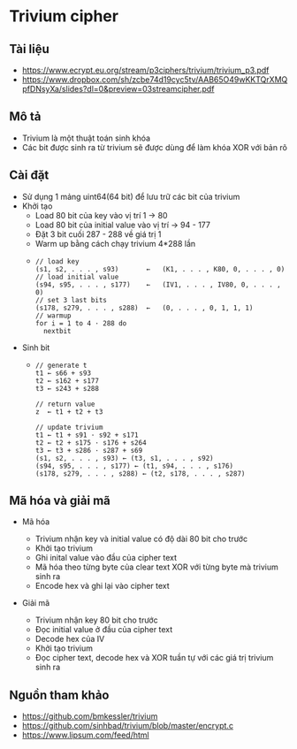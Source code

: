 # Trivium cipher

## Tài liệu
- https://www.ecrypt.eu.org/stream/p3ciphers/trivium/trivium_p3.pdf
- https://www.dropbox.com/sh/zcbe74d19cyc5tv/AAB65O49wKKTQrXMQpfDNsyXa/slides?dl=0&preview=03streamcipher.pdf

## Mô tả
- Trivium là một thuật toán sinh khóa
- Các bit được sinh ra từ trivium sẽ được dùng để  làm khóa XOR với bản rõ

## Cài đặt
- Sử dụng 1 mảng uint64(64 bit) để lưu trữ các bit của trivium
- Khởi tạo
  - Load 80 bit của key vào vị trí 1 -> 80
  - Load 80 bit của initial value vào vị trí -> 94 - 177
  - Đặt 3 bit cuối 287 - 288 về giá trị 1
  - Warm up bằng cách chạy trivium 4*288 lần
  - ```
    // load key
    (s1, s2, . . . , s93)       ←   (K1, . . . , K80, 0, . . . , 0)
    // load initial value
    (s94, s95, . . . , s177)    ←   (IV1, . . . , IV80, 0, . . . , 0)
    // set 3 last bits
    (s178, s279, . . . , s288)  ←   (0, . . . , 0, 1, 1, 1)
    // warmup
    for i = 1 to 4 · 288 do
      nextbit
    ```
- Sinh bit
  - ```
    // generate t
    t1 ← s66 + s93
    t2 ← s162 + s177
    t3 ← s243 + s288

    // return value
    z  ← t1 + t2 + t3

    // update trivium
    t1 ← t1 + s91 · s92 + s171
    t2 ← t2 + s175 · s176 + s264
    t3 ← t3 + s286 · s287 + s69
    (s1, s2, . . . , s93) ← (t3, s1, . . . , s92)
    (s94, s95, . . . , s177) ← (t1, s94, . . . , s176)
    (s178, s279, . . . , s288) ← (t2, s178, . . . , s287)
    ```

## Mã hóa và giải mã
- Mã hóa
  - Trivium nhận key và initial value có độ dài 80 bit cho trước
  - Khởi tạo trivium
  - Ghi inital value vào đầu của cipher text
  - Mã hóa theo từng byte của clear text XOR với từng byte mà trivium sinh ra
  - Encode hex và ghi lại vào cipher text

- Giải mã
  - Trivium nhận key 80 bit cho trước
  - Đọc initial value ở đầu của cipher text
  - Decode hex của IV
  - Khởi tạo trivium
  - Đọc cipher text, decode hex và XOR tuần tự với các giá trị trivium sinh ra

## Nguồn tham khảo
- https://github.com/bmkessler/trivium
- https://github.com/sinhbad/trivium/blob/master/encrypt.c
- https://www.lipsum.com/feed/html
